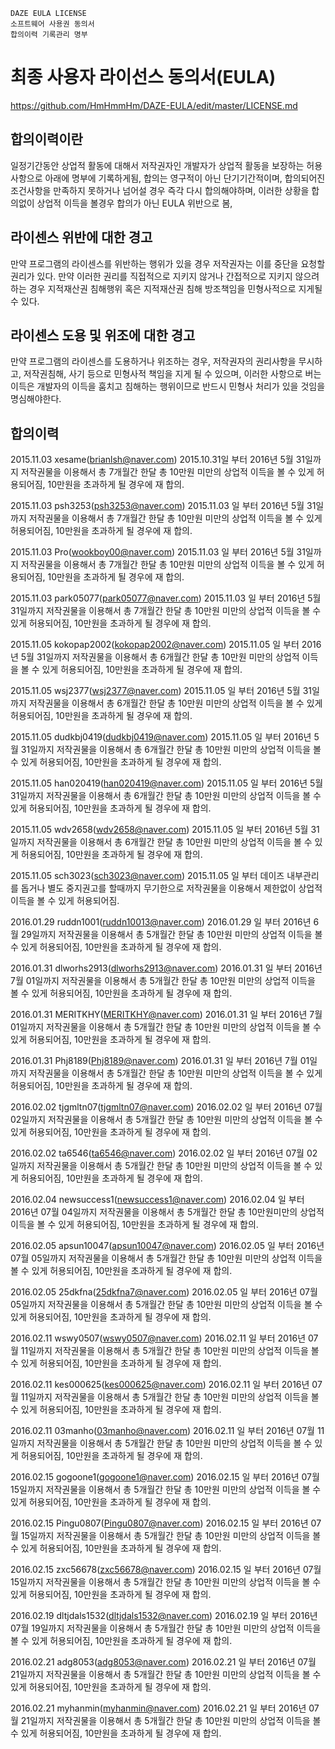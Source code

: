     DAZE EULA LICENSE
    소프트웨어 사용권 동의서
    합의이력 기록관리 명부

최종 사용자 라이선스 동의서(EULA)
=================
https://github.com/HmHmmHm/DAZE-EULA/edit/master/LICENSE.md

합의이력이란
-----------------------------
일정기간동안 상업적 활동에 대해서 저작권자인 개발자가 상업적 활동을 보장하는 허용사항으로 아래에 명부에 기록하게됨, 합의는 영구적이 아닌 단기기간적이며, 합의되어진 조건사항을 만족하지 못하거나 넘어설 경우 즉각 다시 합의해야하며, 이러한 상황을 합의없이 상업적 이득을 볼경우 합의가 아닌 EULA 위반으로 봄,

라이센스 위반에 대한 경고
-----------------------------
만약 프로그램의 라이센스를 위반하는 행위가 있을 경우 저작권자는 이를 중단을 요청할 권리가 있다. 만약 이러한 권리를 직접적으로 지키지 않거나 간접적으로 지키지 않으려 하는 경우 지적재산권 침해행위 혹은 지적재산권 침해 방조책임을 민형사적으로 지게될 수 있다.

라이센스 도용 및 위조에  대한 경고
----------------------------
만약 프로그램의 라이센스를 도용하거나 위조하는 경우, 저작권자의 권리사항을 무시하고, 저작권침해, 사기 등으로 민형사적 책임을 지게 될 수 있으며, 이러한 사항으로 버는 이득은 개발자의 이득을 훔치고 침해하는 행위이므로 반드시 민형사 처리가 있을 것임을 명심해야한다.

합의이력
-----------------------------
2015.11.03 xesame(brianlsh@naver.com) 2015.10.31일 부터 2016년 5월 31일까지 저작권물을 이용해서 총 7개월간 한달 총 10만원 미만의 상업적 이득을 볼 수 있게 허용되어짐, 10만원을 초과하게 될 경우에 재 합의.

2015.11.03 psh3253(psh3253@naver.com) 2015.11.03 일 부터 2016년 5월 31일까지 저작권물을 이용해서 총 7개월간 한달 총 10만원 미만의 상업적 이득을 볼 수 있게 허용되어짐, 10만원을 초과하게 될 경우에 재 합의.

2015.11.03 Pro(wookboy00@naver.com) 2015.11.03 일 부터 2016년 5월 31일까지 저작권물을 이용해서 총 7개월간 한달 총 10만원 미만의 상업적 이득을 볼 수 있게 허용되어짐, 10만원을 초과하게 될 경우에 재 합의.

2015.11.03 park05077(park05077@naver.com) 2015.11.03 일 부터 2016년 5월 31일까지 저작권물을 이용해서 총 7개월간 한달 총 10만원 미만의 상업적 이득을 볼 수 있게 허용되어짐, 10만원을 초과하게 될 경우에 재 합의.

2015.11.05 kokopap2002(kokopap2002@naver.com) 2015.11.05 일 부터 2016년 5월 31일까지 저작권물을 이용해서 총 6개월간 한달 총 10만원 미만의 상업적 이득을 볼 수 있게 허용되어짐, 10만원을 초과하게 될 경우에 재 합의.

2015.11.05 wsj2377(wsj2377@naver.com) 2015.11.05 일 부터 2016년 5월 31일까지 저작권물을 이용해서 총 6개월간 한달 총 10만원 미만의 상업적 이득을 볼 수 있게 허용되어짐, 10만원을 초과하게 될 경우에 재 합의.

2015.11.05 dudkbj0419(dudkbj0419@naver.com) 2015.11.05 일 부터 2016년 5월 31일까지 저작권물을 이용해서 총 6개월간 한달 총 10만원 미만의 상업적 이득을 볼 수 있게 허용되어짐, 10만원을 초과하게 될 경우에 재 합의.

2015.11.05 han020419(han020419@naver.com) 2015.11.05 일 부터 2016년 5월 31일까지 저작권물을 이용해서 총 6개월간 한달 총 10만원 미만의 상업적 이득을 볼 수 있게 허용되어짐, 10만원을 초과하게 될 경우에 재 합의.

2015.11.05 wdv2658(wdv2658@naver.com) 2015.11.05 일 부터 2016년 5월 31일까지 저작권물을 이용해서 총 6개월간 한달 총 10만원 미만의 상업적 이득을 볼 수 있게 허용되어짐, 10만원을 초과하게 될 경우에 재 합의.

2015.11.05 sch3023(sch3023@naver.com) 2015.11.05 일 부터 데이즈 내부관리를 돕거나 별도 중지권고를 할때까지 무기한으로 저작권물을 이용해서 제한없이 상업적 이득을 볼 수 있게 허용되어짐.

2016.01.29 ruddn1001(ruddn10013@naver.com) 2016.01.29 일 부터 2016년 6월 29일까지 저작권물을 이용해서 총 5개월간 한달 총 10만원 미만의 상업적 이득을 볼 수 있게 허용되어짐, 10만원을 초과하게 될 경우에 재 합의.

2016.01.31 dlworhs2913(dlworhs2913@naver.com) 2016.01.31 일 부터 2016년 7월 01일까지 저작권물을 이용해서 총 5개월간 한달 총 10만원 미만의 상업적 이득을 볼 수 있게 허용되어짐, 10만원을 초과하게 될 경우에 재 합의.

2016.01.31 MERITKHY(MERITKHY@naver.com) 2016.01.31 일 부터 2016년 7월 01일까지 저작권물을 이용해서 총 5개월간 한달 총 10만원 미만의 상업적 이득을 볼 수 있게 허용되어짐, 10만원을 초과하게 될 경우에 재 합의.

2016.01.31 Phj8189(Phj8189@naver.com) 2016.01.31 일 부터 2016년 7월 01일까지 저작권물을 이용해서 총 5개월간 한달 총 10만원 미만의 상업적 이득을 볼 수 있게 허용되어짐, 10만원을 초과하게 될 경우에 재 합의.

2016.02.02 tjgmltn07(tjgmltn07@naver.com) 2016.02.02 일 부터 2016년 07월 02일까지 저작권물을 이용해서 총 5개월간 한달 총 10만원 미만의 상업적 이득을 볼 수 있게 허용되어짐, 10만원을 초과하게 될 경우에 재 합의.

2016.02.02 ta6546(ta6546@naver.com) 2016.02.02 일 부터 2016년 07월 02일까지 저작권물을 이용해서 총 5개월간 한달 총 10만원 미만의 상업적 이득을 볼 수 있게 허용되어짐, 10만원을 초과하게 될 경우에 재 합의.

2016.02.04 newsuccess1(newsuccess1@naver.com) 2016.02.04 일 부터 2016년 07월 04일까지 저작권물을 이용해서 총 5개월간 한달 총 10만원미만의 상업적 이득을 볼 수 있게 허용되어짐, 10만원을 초과하게 될 경우에 재 합의.

2016.02.05 apsun10047(apsun10047@naver.com) 2016.02.05 일 부터 2016년 07월 05일까지 저작권물을 이용해서 총 5개월간 한달 총 10만원 미만의 상업적 이득을 볼 수 있게 허용되어짐, 10만원을 초과하게 될 경우에 재 합의.

2016.02.05 25dkfna(25dkfna7@naver.com) 2016.02.05 일 부터 2016년 07월 05일까지 저작권물을 이용해서 총 5개월간 한달 총 10만원 미만의 상업적 이득을 볼 수 있게 허용되어짐, 10만원을 초과하게 될 경우에 재 합의.

2016.02.11 wswy0507(wswy0507@naver.com) 2016.02.11 일 부터 2016년 07월 11일까지 저작권물을 이용해서 총 5개월간 한달 총 10만원 미만의 상업적 이득을 볼 수 있게 허용되어짐, 10만원을 초과하게 될 경우에 재 합의.

2016.02.11 kes000625(kes000625@naver.com) 2016.02.11 일 부터 2016년 07월 11일까지 저작권물을 이용해서 총 5개월간 한달 총 10만원 미만의 상업적 이득을 볼 수 있게 허용되어짐, 10만원을 초과하게 될 경우에 재 합의.

2016.02.11 03manho(03manho@naver.com) 2016.02.11 일 부터 2016년 07월 11일까지 저작권물을 이용해서 총 5개월간 한달 총 10만원 미만의 상업적 이득을 볼 수 있게 허용되어짐, 10만원을 초과하게 될 경우에 재 합의.

2016.02.15 gogoone1(gogoone1@naver.com) 2016.02.15 일 부터 2016년 07월 15일까지 저작권물을 이용해서 총 5개월간 한달 총 10만원 미만의 상업적 이득을 볼 수 있게 허용되어짐, 10만원을 초과하게 될 경우에 재 합의.

2016.02.15 Pingu0807(Pingu0807@naver.com) 2016.02.15 일 부터 2016년 07월 15일까지 저작권물을 이용해서 총 5개월간 한달 총 10만원 미만의 상업적 이득을 볼 수 있게 허용되어짐, 10만원을 초과하게 될 경우에 재 합의.

2016.02.15 zxc56678(zxc56678@naver.com) 2016.02.15 일 부터 2016년 07월 15일까지 저작권물을 이용해서 총 5개월간 한달 총 10만원 미만의 상업적 이득을 볼 수 있게 허용되어짐, 10만원을 초과하게 될 경우에 재 합의.

2016.02.19 dltjdals1532(dltjdals1532@naver.com) 2016.02.19 일 부터 2016년 07월 19일까지 저작권물을 이용해서 총 5개월간 한달 총 10만원 미만의 상업적 이득을 볼 수 있게 허용되어짐, 10만원을 초과하게 될 경우에 재 합의.

2016.02.21 adg8053(adg8053@naver.com) 2016.02.21 일 부터 2016년 07월 21일까지 저작권물을 이용해서 총 5개월간 한달 총 10만원 미만의 상업적 이득을 볼 수 있게 허용되어짐, 10만원을 초과하게 될 경우에 재 합의.

2016.02.21 myhanmin(myhanmin@naver.com) 2016.02.21 일 부터 2016년 07월 21일까지 저작권물을 이용해서 총 5개월간 한달 총 10만원 미만의 상업적 이득을 볼 수 있게 허용되어짐, 10만원을 초과하게 될 경우에 재 합의.
